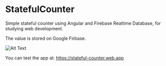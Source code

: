 # StatefulCounter

Simple stateful counter using Angular and Firebase Realtime Database, for studying web development.

The value is stored on Google Firbase.

![Alt Text](https://media.giphy.com/media/wJ3waLx3MDRVz14tKS/giphy.gif)

You can test the app at: https://stateful-counter.web.app
